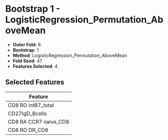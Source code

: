 # Bootstrap 1 - LogisticRegression_Permutation_AboveMean

- **Outer Fold**: 6
- **Bootstrap**: 1
- **Method**: LogisticRegression_Permutation_AboveMean
- **Fold Seed**: 47
- **Features Selected**: 4

## Selected Features

| Feature |
|---------|
| CD8 RO intB7_total |
| CD27IgD_Bcells |
| CD8 RA CCR7 naive_CD8 |
| CD8 RO DR_CD8 |
